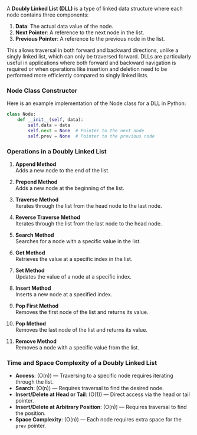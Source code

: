 A **Doubly Linked List (DLL)** is a type of linked data structure where each node contains three components:  
1. **Data**: The actual data value of the node.  
2. **Next Pointer**: A reference to the next node in the list.  
3. **Previous Pointer**: A reference to the previous node in the list.  

This allows traversal in both forward and backward directions, unlike a singly linked list, which can only be traversed forward. DLLs are particularly useful in applications where both forward and backward navigation is required or when operations like insertion and deletion need to be performed more efficiently compared to singly linked lists.

### Node Class Constructor
Here is an example implementation of the Node class for a DLL in Python:

```python
class Node:
    def __init__(self, data):
        self.data = data
        self.next = None  # Pointer to the next node
        self.prev = None  # Pointer to the previous node
```

### Operations in a Doubly Linked List

1. **Append Method**  
   Adds a new node to the end of the list.

2. **Prepend Method**  
   Adds a new node at the beginning of the list.

3. **Traverse Method**  
   Iterates through the list from the head node to the last node.

4. **Reverse Traverse Method**  
   Iterates through the list from the last node to the head node.

5. **Search Method**  
   Searches for a node with a specific value in the list.

6. **Get Method**  
   Retrieves the value at a specific index in the list.

7. **Set Method**  
   Updates the value of a node at a specific index.

8. **Insert Method**  
   Inserts a new node at a specified index.

9. **Pop First Method**  
   Removes the first node of the list and returns its value.

10. **Pop Method**  
    Removes the last node of the list and returns its value.

11. **Remove Method**  
    Removes a node with a specific value from the list.

### Time and Space Complexity of a Doubly Linked List
- **Access**: \(O(n)\) — Traversing to a specific node requires iterating through the list.
- **Search**: \(O(n)\) — Requires traversal to find the desired node.
- **Insert/Delete at Head or Tail**: \(O(1)\) — Direct access via the head or tail pointer.
- **Insert/Delete at Arbitrary Position**: \(O(n)\) — Requires traversal to find the position.
- **Space Complexity**: \(O(n)\) — Each node requires extra space for the `prev` pointer.

